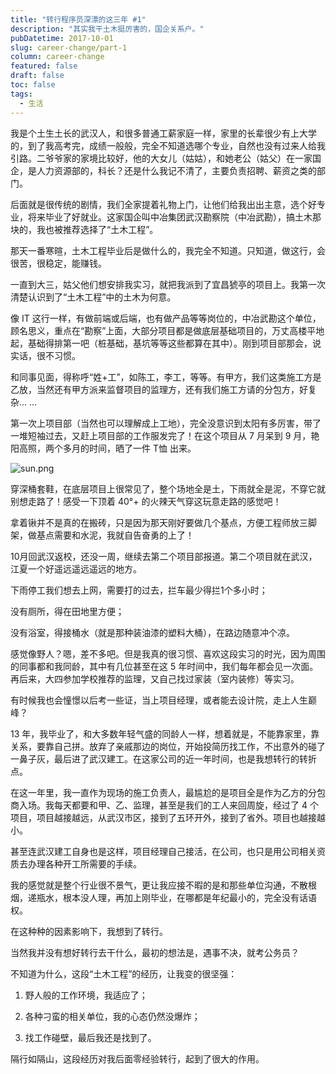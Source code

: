 ```yaml
---
title: "转行程序员深漂的这三年 #1"
description: "其实我干土木挺厉害的，国企关系户。"
pubDatetime: 2017-10-01
slug: career-change/part-1
column: career-change
featured: false
draft: false
toc: false
tags:
  - 生活
---
```


我是个土生土长的武汉人，和很多普通工薪家庭一样，家里的长辈很少有上大学的，到了我高考完，成绩一般般，完全不知道选哪个专业，自然也没有过来人给我引路。二爷爷家的家境比较好，他的大女儿（姑姑），和她老公（姑父）在一家国企，是人力资源部的，科长？还是什么我记不清了，主要负责招聘、薪资之类的部门。

后面就是很传统的剧情，我们全家提着礼物上门，让他们给我出出主意，选个好专业，将来毕业了好就业。这家国企叫中冶集团武汉勘察院（中冶武勘），搞土木那块的，我也被推荐选择了“土木工程”。

那天一番寒暄，土木工程毕业后是做什么的，我完全不知道。只知道，做这行，会很苦，很稳定，能赚钱。

一直到大三，姑父他们想安排我实习，就把我派到了宜昌猇亭的项目上。我第一次清楚认识到了“土木工程”中的土木为何意。

像 IT 这行一样，有做前端或后端，也有做产品等等岗位的，中冶武勘这个单位，顾名思义，重点在“勘察”上面，大部分项目都是做底层基础项目的，万丈高楼平地起，基础得排第一吧（桩基础，基坑等等这些都算在其中）。刚到项目部那会，说实话，很不习惯。

和同事见面，得称呼“姓+工”，如陈工，李工，等等。有甲方，我们这类施工方是乙放，当然还有甲方派来监督项目的监理方，还有我们施工方请的分包方，好复杂... ...

第一次上项目部（当然也可以理解成上工地），完全没意识到太阳有多厉害，带了一堆短袖过去，又赶上项目部的工作服发完了！在这个项目从 7 月呆到 9 月，艳阳高照，两个多月的时间，晒了一件 T恤 出来。

![sun.png](/images/career-change/sun.png)

穿深桶套鞋，在底层项目上很常见了，整个场地全是土，下雨就全是泥，不穿它就别想走路了！感受一下顶着 40°+ 的火辣天气穿这玩意走路的感觉吧！

拿着锹并不是真的在搬砖，只是因为那天刚好要做几个基点，方便工程师放三脚架，做基点需要和水泥，我就自告奋勇的上了！

10月回武汉返校，还没一周，继续去第二个项目部报道。第二个项目就在武汉，江夏一个好遥远遥远遥远的地方。

下雨停工我们想去上网，需要打的过去，拦车最少得拦1个多小时；

没有厕所，得在田地里方便；

没有浴室，得接桶水（就是那种装油漆的塑料大桶），在路边随意冲个凉。

感觉像野人？嗯，差不多吧。但是我真的很习惯、喜欢这段实习的时光，因为周围的同事都和我同龄，其中有几位甚至在这 5 年时间中，我们每年都会见一次面。再后来，大四参加学校推荐的监理，又自己找过家装（室内装修）等实习。

有时候我也会憧憬以后考一些证，当上项目经理，或者能去设计院，走上人生巅峰？

13 年，我毕业了，和大多数年轻气盛的同龄人一样，想着就是，不能靠家里，靠关系，要靠自己拼。放弃了亲戚那边的岗位，开始投简历找工作，不出意外的碰了一鼻子灰，最后进了武汉建工。在这家公司的近一年时间，也是我想转行的转折点。

在这一年里，我一直作为现场的施工负责人，最尴尬的是项目全是作为乙方的分包商入场。我每天都要和甲、乙、监理，甚至是我们的工人来回周旋，经过了 4 个项目，项目越接越远，从武汉市区，接到了五环开外，接到了省外。项目也越接越小。

甚至连武汉建工自身也是这样，项目经理自己接活，在公司，也只是用公司相关资质去办理各种开工所需要的手续。

我的感觉就是整个行业很不景气，更让我应接不暇的是和那些单位沟通，不散根烟，递瓶水，根本没人理，再加上刚毕业，在哪都是年纪最小的，完全没有话语权。

在这种种的因素影响下，我想到了转行。

当然我并没有想好转行去干什么，最初的想法是，遇事不决，就考公务员？

不知道为什么，这段“土木工程”的经历，让我变的很坚强：

1. 野人般的工作环境，我适应了；

2. 各种刁蛮的相关单位，我的心态仍然没爆炸；

3. 找工作碰壁，最后我还是找到了。

隔行如隔山，这段经历对我后面零经验转行，起到了很大的作用。
